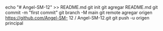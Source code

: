 echo "# Angel-SM-12" >> README.md 
git init 
git agregar README.md 
git commit -m "first commit" 
git branch -M main 
git remote agregar origen https://github.com/Angel-SM- 12 / Angel-SM-12.git
 git push -u origen principal

